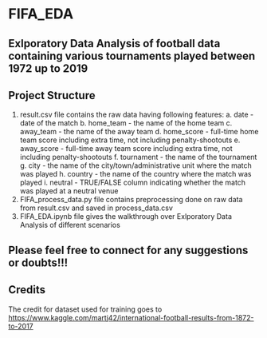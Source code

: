 # FIFA_EDA

## Exlporatory Data Analysis of football data containing various tournaments played between 1972 up to 2019

## Project Structure
1. result.csv file contains the raw data having following features:
   a. date - date of the match
   b. home_team - the name of the home team
   c. away_team - the name of the away team
   d. home_score - full-time home team score including extra time, not including penalty-shootouts
   e. away_score - full-time away team score including extra time, not including penalty-shootouts
   f. tournament - the name of the tournament
   g. city - the name of the city/town/administrative unit where the match was played
   h. country - the name of the country where the match was played
   i. neutral - TRUE/FALSE column indicating whether the match was played at a neutral venue
2. FIFA_process_data.py file contains preprocessing done on raw data from result.csv and saved in process_data.csv
3. FIFA_EDA.ipynb file gives the walkthrough over Exlporatory Data Analysis of different scenarios

## Please feel free to connect for any suggestions or doubts!!!

## Credits
The credit for dataset used for training goes to https://www.kaggle.com/martj42/international-football-results-from-1872-to-2017
